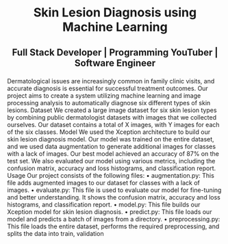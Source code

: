 #  <p align ="center" height="40px" width="40px"> Skin Lesion Diagnosis using Machine Learning </p>
##     <p align = "center"> Full Stack Developer | Programming YouTuber | Software Engineer </p>


Dermatological issues are increasingly common in family clinic visits, and accurate diagnosis is essential for successful treatment outcomes. Our project aims to create a system utilizing machine learning and image processing analysis to automatically diagnose six different types of skin lesions.
Dataset
We created a large image dataset for six skin lesion types by combining public dermatologist datasets with images that we collected ourselves. Our dataset contains a total of X images, with Y images for each of the six classes.
Model
We used the Xception architecture to build our skin lesion diagnosis model. Our model was trained on the entire dataset, and we used data augmentation to generate additional images for classes with a lack of images.
Our best model achieved an accuracy of 87% on the test set. We also evaluated our model using various metrics, including the confusion matrix, accuracy and loss histograms, and classification report.
Usage
Our project consists of the following files:
•	augmentation.py: This file adds augmented images to our dataset for classes with a lack of images.
•	evaluate.py: This file is used to evaluate our model for fine-tuning and better understanding. It shows the confusion matrix, accuracy and loss histograms, and classification report.
•	model.py: This file builds our Xception model for skin lesion diagnosis.
•	predict.py: This file loads our model and predicts a batch of images from a directory.
•	preprocessing.py: This file loads the entire dataset, performs the required preprocessing, and splits the data into train, validation
